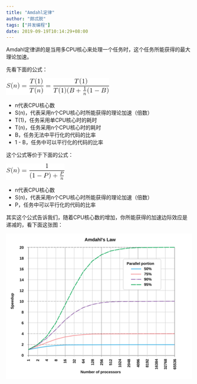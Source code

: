 ```yaml
---
title: "Amdahl定律"
author: "颇忒脱"
tags: ["并发编程"]
date: 2019-09-19T10:14:29+08:00
---
```


<!--more-->

Amdahl定律讲的是当用多CPU核心来处理一个任务时，这个任务所能获得的最大理论加速。

先看下面的公式：

![](amdahls-law-1.gif)

* n代表CPU核心数
* S(n)，代表采用n个CPU核心时所能获得的理论加速（倍数）
* T(1)，任务采用单CPU核心时的耗时
* T(n)，任务采用n个CPU核心时的耗时
* B，任务无法中平行化的代码的比率
* 1 - B，任务中可以平行化的代码的比率

这个公式等价于下面的公式：

![](amdahls-law-2.gif)

* n代表CPU核心数
* S(n)，代表采用n个CPU核心时所能获得的理论加速（倍数）
* P，任务中可以平行化的代码的比率

其实这个公式告诉我们，随着CPU核心数的增加，你所能获得的加速边际效应是递减的，看下面这张图：

![](amdahls-law-3.svg)
